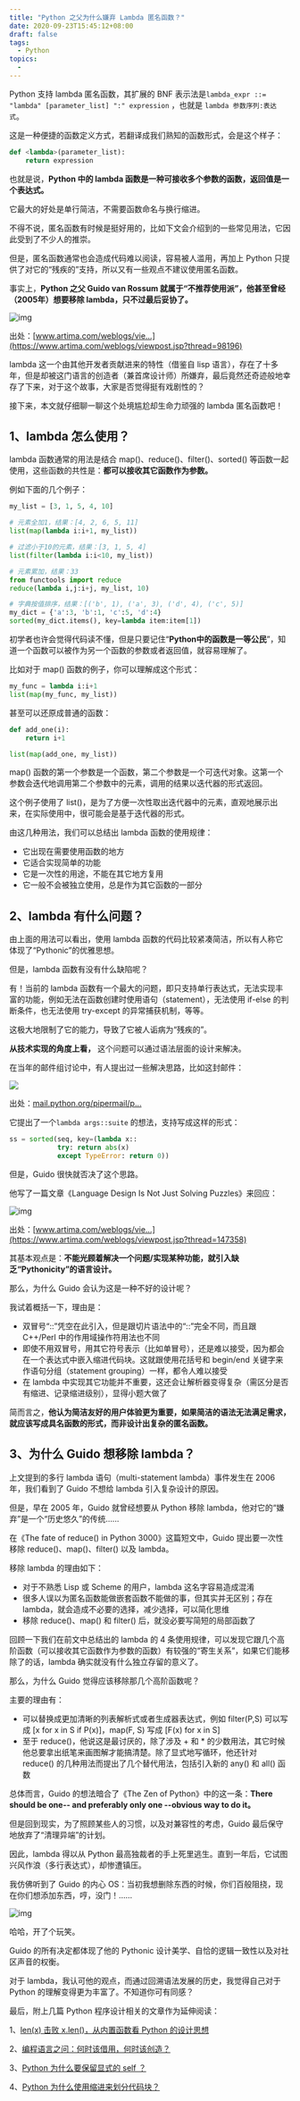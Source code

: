 ```yaml
---
title: "Python 之父为什么嫌弃 Lambda 匿名函数？"
date: 2020-09-23T15:45:12+08:00
draft: false
tags:
  - Python
topics:
  - 
---
```


Python 支持 lambda 匿名函数，其扩展的 BNF 表示法是`lambda_expr ::= "lambda" [parameter_list] ":" expression` ，也就是 `lambda 参数序列:表达式`。

这是一种便捷的函数定义方式，若翻译成我们熟知的函数形式，会是这个样子：

```Python
def <lambda>(parameter_list):
    return expression
```

也就是说，**Python 中的 lambda 函数是一种可接收多个参数的函数，返回值是一个表达式。** 

它最大的好处是单行简洁，不需要函数命名与换行缩进。

不得不说，匿名函数有时候是挺好用的，比如下文会介绍到的一些常见用法，它因此受到了不少人的推崇。

但是，匿名函数通常也会造成代码难以阅读，容易被人滥用，再加上 Python 只提供了对它的“残疾的”支持，所以又有一些观点不建议使用匿名函数。

事实上，**Python 之父 Guido van Rossum 就属于“不推荐使用派”，他甚至曾经（2005年）想要移除 lambda，只不过最后妥协了。** 



![img](https:////p3-juejin.byteimg.com/tos-cn-i-k3u1fbpfcp/da01c27a716043358fdfef2ccd93e71d~tplv-k3u1fbpfcp-zoom-1.image)



出处：[www.artima.com/weblogs/vie…](https://www.artima.com/weblogs/viewpost.jsp?thread=98196)

lambda 这一个由其他开发者贡献进来的特性（借鉴自 lisp 语言），存在了十多年，但是却被这门语言的创造者（兼首席设计师）所嫌弃，最后竟然还奇迹般地幸存了下来，对于这个故事，大家是否觉得挺有戏剧性的？

接下来，本文就仔细聊一聊这个处境尴尬却生命力顽强的 lambda 匿名函数吧！

## 1、lambda 怎么使用？

lambda 函数通常的用法是结合 map()、reduce()、filter()、sorted() 等函数一起使用，这些函数的共性是：**都可以接收其它函数作为参数。** 

例如下面的几个例子：

```python
my_list = [3, 1, 5, 4, 10]

# 元素全加1，结果：[4, 2, 6, 5, 11]
list(map(lambda i:i+1, my_list)) 

# 过滤小于10的元素，结果：[3, 1, 5, 4]
list(filter(lambda i:i<10, my_list)) 

# 元素累加，结果：33
from functools import reduce
reduce(lambda i,j:i+j, my_list, 10)

# 字典按值排序，结果：[('b', 1), ('a', 3), ('d', 4), ('c', 5)]
my_dict = {'a':3, 'b':1, 'c':5, 'd':4}
sorted(my_dict.items(), key=lambda item:item[1])
```

初学者也许会觉得代码读不懂，但是只要记住“**Python中的函数是一等公民**”，知道一个函数可以被作为另一个函数的参数或者返回值，就容易理解了。

比如对于 map() 函数的例子，你可以理解成这个形式：

```python
my_func = lambda i:i+1
list(map(my_func, my_list)) 
```

甚至可以还原成普通的函数：

```python
def add_one(i):
    return i+1

list(map(add_one, my_list)) 
```

map() 函数的第一个参数是一个函数，第二个参数是一个可迭代对象。这第一个参数会迭代地调用第二个参数中的元素，调用的结果以迭代器的形式返回。

这个例子使用了 list()，是为了方便一次性取出迭代器中的元素，直观地展示出来，在实际使用中，很可能会是基于迭代器的形式。

由这几种用法，我们可以总结出 lambda 函数的使用规律：

- 它出现在需要使用函数的地方
- 它适合实现简单的功能
- 它是一次性的用途，不能在其它地方复用
- 它一般不会被独立使用，总是作为其它函数的一部分

## 2、lambda 有什么问题？

由上面的用法可以看出，使用 lambda 函数的代码比较紧凑简洁，所以有人称它体现了“Pythonic”的优雅思想。

但是，lambda 函数有没有什么缺陷呢？

有！当前的 lambda 函数有一个最大的问题，即只支持单行表达式，无法实现丰富的功能，例如无法在函数创建时使用语句（statement），无法使用 if-else 的判断条件，也无法使用 try-except 的异常捕获机制，等等。

这极大地限制了它的能力，导致了它被人诟病为“残疾的”。

**从技术实现的角度上看，** 这个问题可以通过语法层面的设计来解决。

在当年的邮件组讨论中，有人提出过一些解决思路，比如这封邮件：

![](https://gitee.com//riotian/blogimage/raw/master/img/20200923190742.jpeg)



出处：[mail.python.org/pipermail/p…](https://mail.python.org/pipermail/python-dev/2006-February/060654.html)

它提出了一个`lambda args::suite` 的想法，支持写成这样的形式：

```python
ss = sorted(seq, key=(lambda x::
            try: return abs(x)
            except TypeError: return 0))
```

但是，Guido 很快就否决了这个思路。

他写了一篇文章《Language Design Is Not Just Solving Puzzles》来回应：



![img](https:////p3-juejin.byteimg.com/tos-cn-i-k3u1fbpfcp/14dcd548d3c240fd877f2de2090a2ef6~tplv-k3u1fbpfcp-zoom-1.image)



出处：[www.artima.com/weblogs/vie…](https://www.artima.com/weblogs/viewpost.jsp?thread=147358)

其基本观点是：**不能光顾着解决一个问题/实现某种功能，就引入缺乏“Pythonicity”的语言设计。** 

那么，为什么 Guido 会认为这是一种不好的设计呢？

我试着概括一下，理由是：

- 双冒号“::”凭空在此引入，但是跟切片语法中的“::”完全不同，而且跟 C++/Perl 中的作用域操作符用法也不同
- 即使不用双冒号，用其它符号表示（比如单冒号），还是难以接受，因为都会在一个表达式中嵌入缩进代码块。这就跟使用花括号和 begin/end 关键字来作语句分组（statement grouping）一样，都令人难以接受
- 在 lambda 中实现其它功能并不重要，这还会让解析器变得复杂（需区分是否有缩进、记录缩进级别），显得小题大做了

简而言之，**他认为简洁友好的用户体验更为重要，如果简洁的语法无法满足需求，就应该写成具名函数的形式，而非设计出复杂的匿名函数。** 

## 3、为什么 Guido 想移除 lambda？

上文提到的多行 lambda 语句（multi-statement lambda）事件发生在 2006 年，我们看到了 Guido 不想给 lambda 引入复杂设计的原因。

但是，早在 2005 年，Guido 就曾经想要从 Python 移除 lambda，他对它的“嫌弃”是一个“历史悠久”的传统……

在《The fate of reduce() in Python 3000》这篇短文中，Guido 提出要一次性移除 reduce()、map()、filter() 以及 lambda。

移除 lambda 的理由如下：

- 对于不熟悉 Lisp 或 Scheme 的用户，lambda 这名字容易造成混淆
- 很多人误以为匿名函数能做嵌套函数不能做的事，但其实并无区别；存在lambda，就会造成不必要的选择，减少选择，可以简化思维
- 移除 reduce()、map() 和 filter() 后，就没必要写简短的局部函数了

回顾一下我们在前文中总结出的 lambda 的 4 条使用规律，可以发现它跟几个高阶函数（可以接收其它函数作为参数的函数）有较强的“寄生关系”，如果它们能移除了的话，lambda 确实就没有什么独立存留的意义了。

那么，为什么 Guido 觉得应该移除那几个高阶函数呢？

主要的理由有：

- 可以替换成更加清晰的列表解析式或者生成器表达式，例如 filter(P,S) 可以写成 [x for x in S if P(x)]，map(F, S) 写成 [F(x) for x in S]
- 至于 reduce()，他说这是最讨厌的，除了涉及 + 和 * 的少数用法，其它时候他总要拿出纸笔来画图解才能搞清楚。除了显式地写循环，他还针对 reduce() 的几种用法而提出了几个替代用法，包括引入新的 any() 和 all() 函数

总体而言，Guido 的想法暗合了《The Zen of Python》中的这一条：**There should be one-- and preferably only one --obvious way to do it。** 

但是回到现实，为了照顾某些人的习惯，以及对兼容性的考虑，Guido 最后保守地放弃了“清理异端”的计划。

因此，lambda 得以从 Python 最高独裁者的手上死里逃生。直到一年后，它试图兴风作浪（多行表达式），却惨遭镇压。

我仿佛听到了 Guido 的内心 OS：当初我想删除东西的时候，你们百般阻挠，现在你们想添加东西，哼，没门！……



![img](https:////p3-juejin.byteimg.com/tos-cn-i-k3u1fbpfcp/b7b258bad52541a7a7deb6f04727e9ae~tplv-k3u1fbpfcp-zoom-1.image)



哈哈，开了个玩笑。

Guido 的所有决定都体现了他的 Pythonic 设计美学、自恰的逻辑一致性以及对社区声音的权衡。

对于 lambda，我认可他的观点，而通过回溯语法发展的历史，我觉得自己对于 Python 的理解变得更为丰富了。不知道你可有同感？

最后，附上几篇 Python 程序设计相关的文章作为延伸阅读：

1、[len(x) 击败 x.len()，从内置函数看 Python 的设计思想](https://mp.weixin.qq.com/s/pKQT5wvyaSNFvnJexiCC8w)

2、[编程语言之问：何时该借用，何时该创造？](https://mp.weixin.qq.com/s/OypPwnJ2vX2vJtZRkVa-Ug)

3、[Python 为什么要保留显式的 self ？](https://mp.weixin.qq.com/s/bD8PwGjf9fawqJd_PlS0jQ)

4、[Python 为什么使用缩进来划分代码块？](https://mp.weixin.qq.com/s/byhJnKoKSDnhUNUE9WWopw)